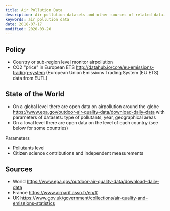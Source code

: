 ```yaml
---
title: Air Pollution Data
description: Air pollution datasets and other sources of related data.
keywords: air pollution data
date: 2018-07-17
modified: 2020-03-20
---
```


## Policy

* Country or sub-region level monitor airpollution
* CO2 "price" in European ETS http://datahub.io/core/eu-emissions-trading-system (European Union Emissions Trading System (EU ETS) data from EUTL)

## State of the World

* On a global level there are open data on airpollution around the globe https://www.epa.gov/outdoor-air-quality-data/download-daily-data
with parameters of datasets: type of pollutants, year, geographical areas
* On a loval level there are open data on the level of each country (see below for some countries)

Parameters

* Pollutants level
* Citizen science contributions and independent measurements

## Sources

* World https://www.epa.gov/outdoor-air-quality-data/download-daily-data
* France https://www.airparif.asso.fr/en/#
* UK https://www.gov.uk/government/collections/air-quality-and-emissions-statistics



